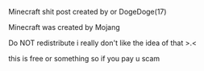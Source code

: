 Minecraft shit post created by or DogeDoge(17)

Minecraft was created by Mojang

Do NOT redistribute i really don't like the idea of that >.<

this is free or something so if you pay u scam
